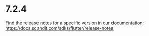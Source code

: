 
# 7.2.4

Find the release notes for a specific version in our documentation: https://docs.scandit.com/sdks/flutter/release-notes
